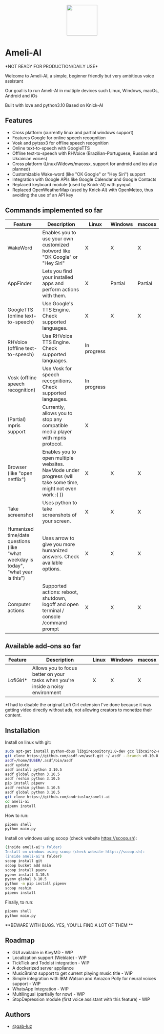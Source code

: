 <p align="center">
<img src="https://raw.githubusercontent.com/gab-luz/ameli-ai/main/ameliai_logo.png" width="100" height="100">

# Ameli-AI
</p>
*NOT READY FOR PRODUCTION/DAILY USE*

Welcome to Ameli-AI, a simple, beginner friendly but very ambitious voice assistant

Our goal is to run Ameli-AI in multiple devices such Linux, Windows, macOs, Android and iOs

Built with love and python3.10
Based on Knick-AI

## Features

- Cross platform (currently linux and partial windows support)
- Features Google for online speech recognition
- Vosk and pytssx3 for offline speech recognition
- Online text-to-speech with GoogleTTS
- Offline text-to-speech with RHVoice (Brazilian-Portuguese, Russian and Ukrainian voices)
- Cross platform (Linux/Widows/macosx, support for android and ios also planned)
- Customizable Wake-word (like "OK Google" or "Hey Siri") support
- Integration with Google APIs like Google Calendar and Google Contacts
- Replaced keyboard module (used by Knick-AI) with pynput
- Replaced OpenWeatherMap (used by Knick-AI) with OpenMeteo, thus avoiding the use of an API key

## Commands implemented so far 
| Feature  | Description| Linux  | Windows  | macosx  |
|---|---|---|---|---|
| WakeWord  | Enables you to use your own customized hotword like "OK Google" or "Hey Siri" | X  | X  |X|
| AppFinder  | Lets you find your installed apps and perform actions with them.  | X  | Partial  |Partial|
| GoogleTTS (online text-to-speech) | Use Google's TTS Engine. Check supported languages. | X  | X  |X|
| RHVoice (offline text-to-speech)  |  Use RHVoice TTS Engine. Check supported languages. | In progress  |   ||
| Vosk (offline speech recognition)  | Use Vosk for speech recognitions. Check supported languages.  | In progress  |   ||
| (Partial) mpris support  | Currently, allows you to stop any compatible media player with mpris protocol. | X  |  ||
| Browser (like "open netflix")  | Enables you to open multiple websites. NavMode under progress (will take some time, might not even work :( ))  | X  | X  |X|
| Take screenshot  | Uses python to take screenshots of your screen.  | X  | X  |X|
| Humanized time/date questions (like <br />"what weekday is today", <br />"what year is this")  | Uses arrow to give you more humanized answers. Check available options.  | X  | X  |X|
| Computer actions | Supported actions: reboot, shutdown, logoff and open terminal / console /command prompt   | X  | X  |X|

## Available add-ons so far
| Feature  | Description| Linux  | Windows  | macosx  |
|---|---|---|---|---|
| LofiGirl*  | Allows you to focus better on your <br /> tasks when you're inside a noisy environment | X  | X  | X|

*I had to disable the original Lofi Girl extension I've done because it was getting video directly without ads, not allowing creators to monetize their content.

## Installation

Install on linux with git:

```bash
sudo apt-get install python-dbus libgirepository1.0-dev gcc libcairo2-dev pkg-config python3-dev gir1.2-gtk-3.0 libplayerctl-dev libdbus-1-dev libdbus-glib-1-dev python3-pyaudio
git clone https://github.com/asdf-vm/asdf.git ~/.asdf --branch v0.10.0
asdf=/home/$USER/.asdf/bin/asdf
asdf update
asdf install python 3.10.5
asdf global python 3.10.5
asdf reshim python 3.10.5
pip install pipenv
asdf reshim python 3.10.5
asdf global python 3.10.5
git clone https://github.com/andriusluz/ameli-ai
cd ameli-ai
pipenv install
```
How to run:

```bash
pipenv shell
python main.py
```

Install on windows using scoop (check website https://scoop.sh):
```bash
(inside ameli-ai's folder)
Install on windows using scoop (check website https://scoop.sh):
(inside ameli-ai's folder)
scoop install git
scoop bucket add main
scoop install pyenv
pyenv install 3.10.5
pyenv global 3.10.5
python -m pip install pipenv
scoop reshim
pipenv install
```

Finally, to run:
```bash
pipenv shell
python main.py
```
**BEWARE WITH BUGS. YES, YOU'LL FIND A LOT OF THEM **
   
## Roadmap
- GUI available in KivyMD - WIP
- Localization support (Weblate) - WIP
- TickTick and TodoIst integration - WIP
- A dockerized server appliance
- MusicBrainz support to get current playing music title - WIP
- Simple integration with IBM Watson and Amazon Polly for neural voices support - WIP
- WhatsApp Integration - WIP
- Multilingual (partially for now) - WIP
- StopDepression module (first voice assistant with this feature) - WIP
## Authors

- [@gab-luz](https://github.com/gab-luz)

